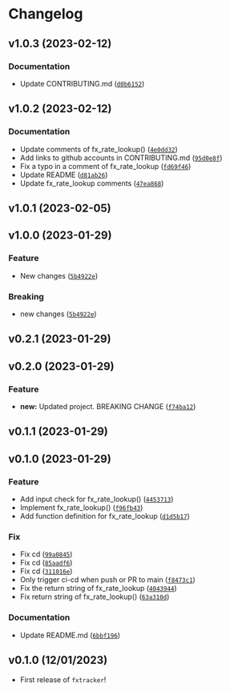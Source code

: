 # Changelog

<!--next-version-placeholder-->

## v1.0.3 (2023-02-12)
### Documentation
* Update CONTRIBUTING.md ([`d0b6152`](https://github.com/UBC-MDS/fxtracker/commit/d0b615264919e327f872b6226de162a9bbf0205c))

## v1.0.2 (2023-02-12)
### Documentation
* Update comments of fx_rate_lookup() ([`4e0dd32`](https://github.com/UBC-MDS/fxtracker/commit/4e0dd32f936d606c31f812b0a341befea9dd0839))
* Add links to github accounts in CONTRIBUTING.md ([`95d0e8f`](https://github.com/UBC-MDS/fxtracker/commit/95d0e8fa1ad7b501140a026aa07104f2a3107f52))
* Fix a typo in a comment of fx_rate_lookup ([`fd69f46`](https://github.com/UBC-MDS/fxtracker/commit/fd69f4650964a40ca8dcb9e19a7d63fa6b24e710))
* Update README ([`d81ab26`](https://github.com/UBC-MDS/fxtracker/commit/d81ab266b06ee9c674944a873ac046b2c13a1ee0))
* Update fx_rate_lookup comments ([`47ea868`](https://github.com/UBC-MDS/fxtracker/commit/47ea86800bcc2d78b7d3507cebb84661e0d234db))

## v1.0.1 (2023-02-05)


## v1.0.0 (2023-01-29)
### Feature
* New changes ([`5b4922e`](https://github.com/UBC-MDS/fxtracker/commit/5b4922e134a460db2917db7c1438218ffd44c90d))

### Breaking
* new changes ([`5b4922e`](https://github.com/UBC-MDS/fxtracker/commit/5b4922e134a460db2917db7c1438218ffd44c90d))

## v0.2.1 (2023-01-29)


## v0.2.0 (2023-01-29)
### Feature
* **new:** Updated project. BREAKING CHANGE ([`f74ba12`](https://github.com/UBC-MDS/fxtracker/commit/f74ba12ed03bd4688be154d28b27a7e930c79889))

## v0.1.1 (2023-01-29)


## v0.1.0 (2023-01-29)
### Feature
* Add input check for fx_rate_lookup() ([`4453713`](https://github.com/UBC-MDS/fxtracker/commit/445371316d55a607b1d9a89df03fc1f723c9e3fe))
* Implement fx_rate_lookup() ([`f96fb43`](https://github.com/UBC-MDS/fxtracker/commit/f96fb43e316d5b21956dc22eea12c5c96cb8006d))
* Add function definition for fx_rate_lookup ([`d1d5b17`](https://github.com/UBC-MDS/fxtracker/commit/d1d5b176331ad13b003b11c41f6ac26fbaa929de))

### Fix
* Fix cd ([`99a0845`](https://github.com/UBC-MDS/fxtracker/commit/99a0845bf31aeba45b92d3b4d7f79542ce4ac9f8))
* Fix cd ([`85aadf6`](https://github.com/UBC-MDS/fxtracker/commit/85aadf6f809be6a8e6d9e73a4cde942c36f3d2dd))
* Fix cd ([`311016e`](https://github.com/UBC-MDS/fxtracker/commit/311016e85492a2deb105adff0455ff2e8b45f6b0))
* Only trigger ci-cd when push or PR to main ([`f8473c1`](https://github.com/UBC-MDS/fxtracker/commit/f8473c1911553bee094d690a713b7c93ef442361))
* Fix the return string of fx_rate_lookup ([`4043944`](https://github.com/UBC-MDS/fxtracker/commit/40439445d4f09159bf6dd31a3cbace538c279996))
* Fix return string of fx_rate_lookup() ([`63a310d`](https://github.com/UBC-MDS/fxtracker/commit/63a310d5f10df5735a3c57b1377751a877a55080))

### Documentation
* Update README.md ([`6bbf196`](https://github.com/UBC-MDS/fxtracker/commit/6bbf19640a36e7fd4e1e97c66fbb766ba789f3d4))

## v0.1.0 (12/01/2023)

- First release of `fxtracker`!